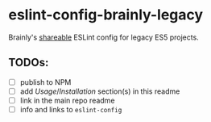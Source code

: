# eslint-config-brainly-legacy
Brainly's [shareable](https://eslint.org/docs/developer-guide/shareable-configs) ESLint config for legacy ES5 projects.

## TODOs:
* [ ] publish to NPM
* [ ] add _Usage_/_Installation_ section(s) in this readme
* [ ] link in the main repo readme
* [ ] info and links to `eslint-config`
